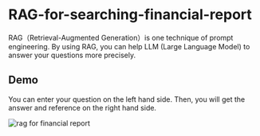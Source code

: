 # RAG-for-searching-financial-report

RAG（Retrieval-Augmented Generation）is one technique of prompt engineering. By using RAG, you can help LLM (Large Language Model) to answer your questions more precisely.


## Demo

You can enter your question on the left hand side. Then, you will get the answer and reference on the right hand side.

![rag for financial report](https://github.com/user-attachments/assets/038dbbdb-75ac-4da6-9152-7fc216493834)

